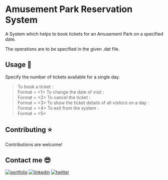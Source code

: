 # Amusement Park Reservation System

A System which helps to book tickets for an Amusement Park on a
specified date.

The operations are to be specified in the given .dat file.

## Usage 🚀
Specify the number of tickets available for a single day.
>To book a ticket : \
>Format = <1> <date of visit> <name of person>
To change the date of visit : \
Format = <2> <old date> <new date> <name of person>
>To cancel the ticket : \
>Format = <3> <date of visit> <name of person>
To show the ticket details of all visitors on a day : \
Format = <4> <date of that day>
>To exit from the system : \
>Format = <5>

## Contributing ⭐

Contributions are welcome!

##  Contact me 😎
[![portfolio](https://img.shields.io/badge/my_portfolio-000?style=for-the-badge&logo=ko-fi&logoColor=white)](https://surya-vamshi4005.github.io/My-Portfolio/)
[![linkedin](https://img.shields.io/badge/linkedin-0A66C2?style=for-the-badge&logo=linkedin&logoColor=white)](https://www.linkedin.com/in/vamshi-vobbilisetti-b6a588214/)
[![twitter](https://img.shields.io/badge/twitter-1DA1F2?style=for-the-badge&logo=twitter&logoColor=white)](https://twitter.com/suryavamshi4005)